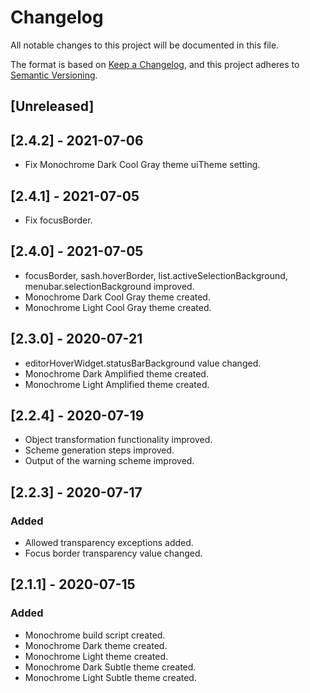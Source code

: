 # Changelog

All notable changes to this project will be documented in this file.

The format is based on [Keep a Changelog](https://keepachangelog.com/en/1.0.0/),
and this project adheres to [Semantic Versioning](https://semver.org/spec/v2.0.0.html).

## [Unreleased]

## [2.4.2] - 2021-07-06
- Fix Monochrome Dark Cool Gray theme uiTheme setting.

## [2.4.1] - 2021-07-05
- Fix focusBorder.

## [2.4.0] - 2021-07-05
- focusBorder, sash.hoverBorder, list.activeSelectionBackground, menubar.selectionBackground improved.
- Monochrome Dark Cool Gray theme created.
- Monochrome Light Cool Gray theme created.

## [2.3.0] - 2020-07-21

- editorHoverWidget.statusBarBackground value changed.
- Monochrome Dark Amplified theme created.
- Monochrome Light Amplified theme created.

## [2.2.4] - 2020-07-19

- Object transformation functionality improved.
- Scheme generation steps improved.
- Output of the warning scheme improved.

## [2.2.3] - 2020-07-17

### Added

- Allowed transparency exceptions added.
- Focus border transparency value changed.

## [2.1.1] - 2020-07-15

### Added

- Monochrome build script created.
- Monochrome Dark theme created.
- Monochrome Light theme created.
- Monochrome Dark Subtle theme created.
- Monochrome Light Subtle theme created.
